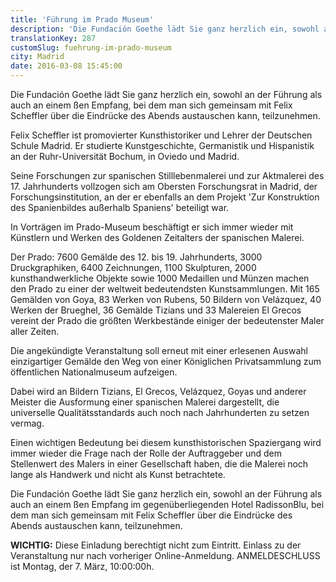 ```yaml
---
title: 'Führung im Prado Museum'
description: 'Die Fundación Goethe lädt Sie ganz herzlich ein, sowohl an der Führung als auch an einem ßen Empfang, bei dem man sich gemeinsam mit Felix Scheffler über die Eindrücke des Abends austauschen kann, teilzunehmen.'
translationKey: 287
customSlug: fuehrung-im-prado-museum
city: Madrid
date: 2016-03-08 15:45:00
---
```


Die Fundación Goethe lädt Sie ganz herzlich ein, sowohl an der Führung als auch an einem ßen Empfang, bei dem man sich gemeinsam mit Felix Scheffler über die Eindrücke des Abends austauschen kann, teilzunehmen.

Felix Scheffler ist promovierter Kunsthistoriker und Lehrer der Deutschen Schule Madrid. Er studierte Kunstgeschichte, Germanistik und Hispanistik an der Ruhr-Universität Bochum, in Oviedo und Madrid.

Seine Forschungen zur spanischen Stilllebenmalerei und zur Aktmalerei des 17. Jahrhunderts vollzogen sich am Obersten Forschungsrat in Madrid, der Forschungsinstitution, an der er ebenfalls an dem Projekt 'Zur Konstruktion des Spanienbildes außerhalb Spaniens' beteiligt war.

In Vorträgen im Prado-Museum beschäftigt er sich immer wieder mit Künstlern und Werken des Goldenen Zeitalters der spanischen Malerei.

Der Prado: 7600 Gemälde des 12. bis 19. Jahrhunderts, 3000 Druckgraphiken, 6400 Zeichnungen, 1100 Skulpturen, 2000 kunsthandwerkliche Objekte sowie 1000 Medaillen und Münzen machen den Prado zu einer der weltweit bedeutendsten Kunstsammlungen. Mit 165 Gemälden von Goya, 83 Werken von Rubens, 50 Bildern von Velázquez, 40 Werken der Brueghel, 36 Gemälde Tizians und 33 Malereien El Grecos vereint der Prado die größten Werkbestände einiger der bedeutenster Maler aller Zeiten.

Die angekündigte Veranstaltung soll erneut mit einer erlesenen Auswahl einzigartiger Gemälde den Weg von einer Königlichen Privatsammlung zum öffentlichen Nationalmuseum aufzeigen.

Dabei wird an Bildern Tizians, El Grecos, Velázquez, Goyas und anderer Meister die Ausformung einer spanischen Malerei dargestellt, die universelle Qualitätsstandards auch noch nach Jahrhunderten zu setzen vermag.

Einen wichtigen Bedeutung bei diesem kunsthistorischen Spaziergang wird immer wieder die Frage nach der Rolle der Auftraggeber und dem Stellenwert des Malers in einer Gesellschaft haben, die die Malerei noch lange als Handwerk und nicht als Kunst betrachtete.

Die Fundación Goethe lädt Sie ganz herzlich ein, sowohl an der Führung als auch an einem ßen Empfang im gegenüberliegenden Hotel RadissonBlu, bei dem man sich gemeinsam mit Felix Scheffler über die Eindrücke des Abends austauschen kann, teilzunehmen.

<strong>WICHTIG:</strong> Diese Einladung berechtigt nicht zum Eintritt. Einlass zu der Veranstaltung nur nach vorheriger Online-Anmeldung. ANMELDESCHLUSS ist Montag, der 7. März, 10:00:00h.
